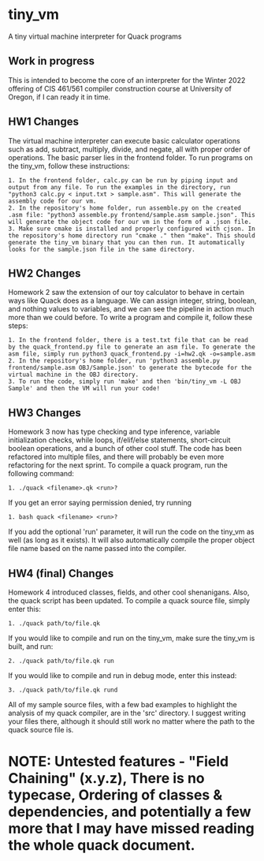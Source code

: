 # tiny_vm
A tiny virtual machine interpreter for Quack programs

## Work in progress

This is intended to become the core of an interpreter for the Winter 2022
offering of CIS 461/561 compiler construction course at University of Oregon, 
if I can ready it in time. 

## HW1 Changes

The virtual machine interpreter can execute basic calculator operations such
as add, subtract, multiply, divide, and negate, all with proper order of
operations. The basic parser lies in the frontend folder. To run programs
on the tiny_vm, follow these instructions:

	1. In the frontend folder, calc.py can be run by piping input and output from any file. To run the examples in the directory, run "python3 calc.py < input.txt > sample.asm". This will generate the assembly code for our vm.
	2. In the repository's home folder, run assemble.py on the created .asm file: "python3 assemble.py frontend/sample.asm sample.json". This will generate the object code for our vm in the form of a .json file.
	3. Make sure cmake is installed and properly configured with cjson. In the repository's home directory run "cmake ." then "make". This should generate the tiny_vm binary that you can then run. It automatically looks for the sample.json file in the same directory.

## HW2 Changes

Homework 2 saw the extension of our toy calculator to behave in certain ways like Quack does as a language. We can assign integer, string, boolean, and nothing values to variables, and we can see the pipeline in action much more than we could before. To write a program and compile it, follow these steps:

	1. In the frontend folder, there is a test.txt file that can be read by the quack_frontend.py file to generate an asm file. To generate the asm file, simply run python3 quack_frontend.py -i=hw2.qk -o=sample.asm
	2. In the repository's home folder, run 'python3 assemble.py frontend/sample.asm OBJ/Sample.json' to generate the bytecode for the virtual machine in the OBJ directory.
	3. To run the code, simply run 'make' and then 'bin/tiny_vm -L OBJ Sample' and then the VM will run your code!

## HW3 Changes

Homework 3 now has type checking and type inference, variable initialization checks, while loops, if/elif/else statements, short-circuit boolean operations, and a bunch of other cool stuff. The code has been refactored into multiple files, and there will probably be even more refactoring for the next sprint. To compile a quack program, run the following command:

	1. ./quack <filename>.qk <run>?

If you get an error saying permission denied, try running

	1. bash quack <filename> <run>?

If you add the optional 'run' parameter, it will run the code on the tiny_vm as well (as long as it exists). It will also automatically compile the proper object file name based on the name passed into the compiler.

## HW4 (final) Changes

Homework 4 introduced classes, fields, and other cool shenanigans. Also, the quack script has been updated. To compile a quack source file, simply enter this:

	1. ./quack path/to/file.qk

If you would like to compile and run on the tiny_vm, make sure the tiny_vm is built, and run:

	2. ./quack path/to/file.qk run

If you would like to compile and run in debug mode, enter this instead:

	3. ./quack path/to/file.qk rund

All of my sample source files, with a few bad examples to highlight the analysis of my quack compiler, are in the 'src' directory. I suggest writing your files there, although it should still work no matter where the path to the quack source file is.

# NOTE: Untested features - "Field Chaining" (x.y.z), There is no typecase, Ordering of classes & dependencies, and potentially a few more that I may have missed reading the whole quack document.
